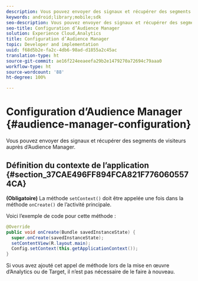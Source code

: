 ```yaml
---
description: Vous pouvez envoyer des signaux et récupérer des segments de visiteurs auprès de la gestion de l’audience.
keywords: android;library;mobile;sdk
seo-description: Vous pouvez envoyer des signaux et récupérer des segments de visiteurs auprès de la gestion de l’audience.
seo-title: Configuration d’Audience Manager
solution: Experience Cloud,Analytics
title: Configuration d’Audience Manager
topic: Developer and implementation
uuid: f68d5b2e-fa2c-4db6-98ad-d1855a2c45ac
translation-type: ht
source-git-commit: ae16f224eeaeefa29b2e1479270a72694c79aaa0
workflow-type: ht
source-wordcount: '88'
ht-degree: 100%

---
```



# Configuration d’Audience Manager {#audience-manager-configuration}

Vous pouvez envoyer des signaux et récupérer des segments de visiteurs auprès d’Audience Manager.

## Définition du contexte de l’application {#section_37CAE496FF894FCA821F7760605574CA}

**(Obligatoire)** La méthode `setContext()` doit être appelée une fois dans la méthode `onCreate()` de l’activité principale.

Voici l’exemple de code pour cette méthode :

```java
@Override 
public void onCreate(Bundle savedInstanceState) { 
  super.onCreate(savedInstanceState); 
  setContentView(R.layout.main); 
  Config.setContext(this.getApplicationContext()); 
}
```

Si vous avez ajouté cet appel de méthode lors de la mise en œuvre d’Analytics ou de Target, il n’est pas nécessaire de le faire à nouveau.
